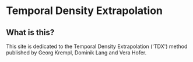 Temporal Density Extrapolation
====================

What is this?
---------------------

This site is dedicated to the Temporal Density Extrapolation ('TDX') method published by Georg Krempl, Dominik Lang and Vera Hofer.

